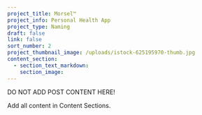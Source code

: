 ```yaml
---
project_title: Morsel™
project_info: Personal Health App
project_type: Naming
draft: false
link: false
sort_number: 2
project_thumbnail_image: /uploads/istock-625195970-thumb.jpg
content_section:
  - section_text_markdown:
    section_image:
---
```



DO NOT ADD POST CONTENT HERE!

Add all content in Content Sections.
